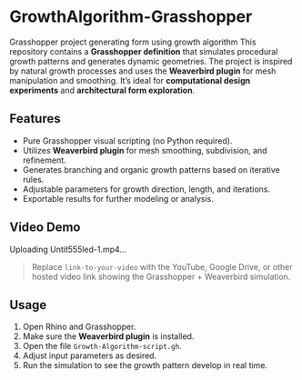 # GrowthAlgorithm-Grasshopper
Grasshopper project generating form using growth algorithm
This repository contains a **Grasshopper definition** that simulates procedural growth patterns and generates dynamic geometries. The project is inspired by natural growth processes and uses the **Weaverbird plugin** for mesh manipulation and smoothing. It’s ideal for **computational design experiments** and **architectural form exploration**.

## Features
- Pure Grasshopper visual scripting (no Python required).  
- Utilizes **Weaverbird plugin** for mesh smoothing, subdivision, and refinement.  
- Generates branching and organic growth patterns based on iterative rules.  
- Adjustable parameters for growth direction, length, and iterations.  
- Exportable results for further modeling or analysis.

## Video Demo
Uploading Untit555led-1.mp4…

> Replace `link-to-your-video` with the YouTube, Google Drive, or other hosted video link showing the Grasshopper + Weaverbird simulation.

## Usage
1. Open Rhino and Grasshopper.  
2. Make sure the **Weaverbird plugin** is installed.  
3. Open the file `Growth-Algorithm-script.gh`.  
4. Adjust input parameters as desired.  
5. Run the simulation to see the growth pattern develop in real time.




